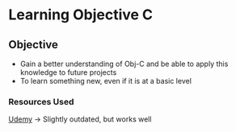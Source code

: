 
# Learning Objective C

## Objective
- Gain a better understanding of Obj-C and be able to apply this knowledge to future projects
- To learn something new, even if it is at a basic level


### Resources Used
[Udemy](https://www.udemy.com/course/ios-11-xcode-9-swift-4/?utm_source=adwords&utm_medium=udemyads&utm_campaign=LongTail_la.EN_cc.UK&utm_content=deal4584&utm_term=_._ag_76288949676_._ad_532713168364_._kw__._de_c_._dm__._pl__._ti_dsa-787269366885_._li_1006886_._pd__._&matchtype=&gclid=EAIaIQobChMIrp_EhMfBgAMVVdftCh1G9gn6EAAYAiAAEgIJIPD_BwE) -> Slightly outdated, but works well
